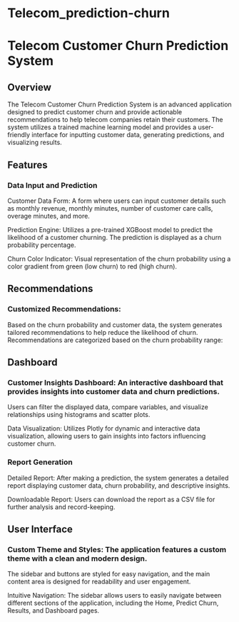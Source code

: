 # Telecom_prediction-churn

# Telecom Customer Churn Prediction System
## Overview
The Telecom Customer Churn Prediction System is an advanced application designed to predict customer churn and provide actionable recommendations to help telecom companies retain their customers. The system utilizes a trained machine learning model and provides a user-friendly interface for inputting customer data, generating predictions, and visualizing results.

## Features
### Data Input and Prediction
Customer Data Form: A form where users can input customer details such as monthly revenue, monthly minutes, number of customer care calls, overage minutes, and more.

Prediction Engine: Utilizes a pre-trained XGBoost model to predict the likelihood of a customer churning. The prediction is displayed as a churn probability percentage.

Churn Color Indicator: Visual representation of the churn probability using a color gradient from green (low churn) to red (high churn).

## Recommendations
### Customized Recommendations:
Based on the churn probability and customer data, the system generates tailored recommendations to help reduce the likelihood of churn. Recommendations are categorized based on the churn probability range:

## Dashboard
### Customer Insights Dashboard: An interactive dashboard that provides insights into customer data and churn predictions.
Users can filter the displayed data, compare variables, and visualize relationships using histograms and scatter plots.

Data Visualization: Utilizes Plotly for dynamic and interactive data visualization, allowing users to gain insights into factors influencing customer churn.

### Report Generation
Detailed Report: After making a prediction, the system generates a detailed report displaying customer data, churn probability, and descriptive insights.

Downloadable Report: Users can download the report as a CSV file for further analysis and record-keeping.

## User Interface
### Custom Theme and Styles: The application features a custom theme with a clean and modern design. 
The sidebar and buttons are styled for easy navigation, and the main content area is designed for readability and user engagement.

Intuitive Navigation: The sidebar allows users to easily navigate between different sections of the application, including the Home, Predict Churn, Results, and Dashboard pages.
